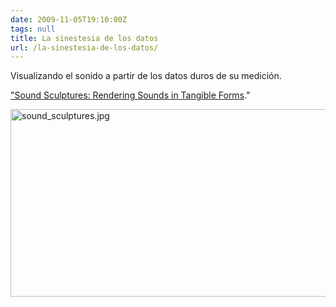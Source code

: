 ```yaml
---
date: 2009-11-05T19:10:00Z
tags: null
title: La sinestesia de los datos
url: /la-sinestesia-de-los-datos/
---
```


Visualizando el sonido a partir de los datos duros de su medición.<a href="http://feeds.infosthetics.com/%7Er/infosthetics/%7E3/9YlqjssdYyw/tangible_sounds.html">"Sound Sculptures: Rendering Sounds in Tangible Forms</a>."<img alt="sound_sculptures.jpg" src="http://infosthetics.com/archives/sound_sculptures.jpg" width="600" height="300" /><img src="http://feeds.feedburner.com/%7Er/infosthetics/%7E4/9YlqjssdYyw" width="1" height="1" />